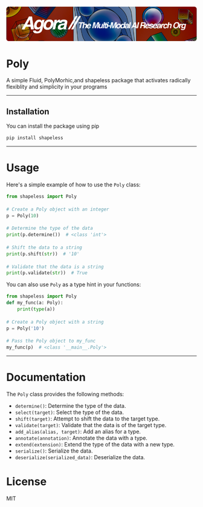 [![Multi-Modality](agorabanner.png)](https://discord.gg/qUtxnK2NMf)

# Poly
A simple Fluid, PolyMorhic,and shapeless package that activates radically flexiblity and simplicity in your programs

-----

## Installation

You can install the package using pip

```bash
pip install shapeless
```
----

# Usage

Here's a simple example of how to use the `Poly` class:

```python
from shapeless import Poly

# Create a Poly object with an integer
p = Poly(10)

# Determine the type of the data
print(p.determine())  # <class 'int'>

# Shift the data to a string
print(p.shift(str))  # '10'

# Validate that the data is a string
print(p.validate(str))  # True
```

You can also use `Poly` as a type hint in your functions:

```python
from shapeless import Poly
def my_func(a: Poly):
    print(type(a))

# Create a Poly object with a string
p = Poly('10')

# Pass the Poly object to my_func
my_func(p)  # <class '__main__.Poly'>
```
------

# Documentation


The `Poly` class provides the following methods:

-   `determine()`: Determine the type of the data.
-   `select(target)`: Select the type of the data.
-   `shift(target)`: Attempt to shift the data to the target type.
-   `validate(target)`: Validate that the data is of the target type.
-   `add_alias(alias, target)`: Add an alias for a type.
-   `annotate(annotation)`: Annotate the data with a type.
-   `extend(extension)`: Extend the type of the data with a new type.
-   `serialize()`: Serialize the data.
-   `deserialize(serialized_data)`: Deserialize the data.


# License
MIT

